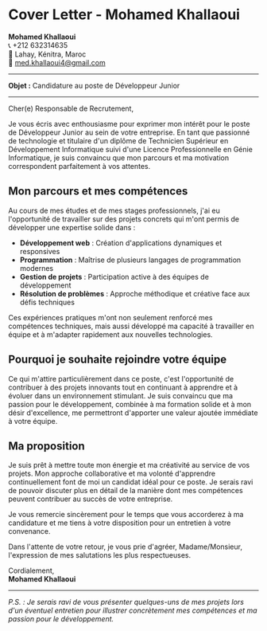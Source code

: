 # Cover Letter - Mohamed Khallaoui

**Mohamed Khallaoui**  
📞 +212 632314635  
📍 Lahay, Kénitra, Maroc  
📧 med.khallaoui4@gmail.com  

---

**Objet :** Candidature au poste de Développeur Junior

---

Cher(e) Responsable de Recrutement,

Je vous écris avec enthousiasme pour exprimer mon intérêt pour le poste de Développeur Junior au sein de votre entreprise. En tant que passionné de technologie et titulaire d'un diplôme de Technicien Supérieur en Développement Informatique suivi d'une Licence Professionnelle en Génie Informatique, je suis convaincu que mon parcours et ma motivation correspondent parfaitement à vos attentes.

## Mon parcours et mes compétences

Au cours de mes études et de mes stages professionnels, j'ai eu l'opportunité de travailler sur des projets concrets qui m'ont permis de développer une expertise solide dans :

- **Développement web** : Création d'applications dynamiques et responsives
- **Programmation** : Maîtrise de plusieurs langages de programmation modernes
- **Gestion de projets** : Participation active à des équipes de développement
- **Résolution de problèmes** : Approche méthodique et créative face aux défis techniques

Ces expériences pratiques m'ont non seulement renforcé mes compétences techniques, mais aussi développé ma capacité à travailler en équipe et à m'adapter rapidement aux nouvelles technologies.

## Pourquoi je souhaite rejoindre votre équipe

Ce qui m'attire particulièrement dans ce poste, c'est l'opportunité de contribuer à des projets innovants tout en continuant à apprendre et à évoluer dans un environnement stimulant. Je suis convaincu que ma passion pour le développement, combinée à ma formation solide et à mon désir d'excellence, me permettront d'apporter une valeur ajoutée immédiate à votre équipe.

## Ma proposition

Je suis prêt à mettre toute mon énergie et ma créativité au service de vos projets. Mon approche collaborative et ma volonté d'apprendre continuellement font de moi un candidat idéal pour ce poste. Je serais ravi de pouvoir discuter plus en détail de la manière dont mes compétences peuvent contribuer au succès de votre entreprise.

Je vous remercie sincèrement pour le temps que vous accorderez à ma candidature et me tiens à votre disposition pour un entretien à votre convenance.

Dans l'attente de votre retour, je vous prie d'agréer, Madame/Monsieur, l'expression de mes salutations les plus respectueuses.

Cordialement,  
**Mohamed Khallaoui**

---

*P.S. : Je serais ravi de vous présenter quelques-uns de mes projets lors d'un éventuel entretien pour illustrer concrètement mes compétences et ma passion pour le développement.*